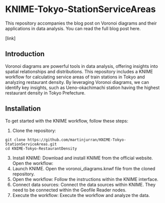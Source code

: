 # KNIME-Tokyo-StationServiceAreas
This repository accompanies the blog post on Voronoi diagrams and their applications in data analysis. You can read the full blog post here.

[link]

## Introduction
Voronoi diagrams are powerful tools in data analysis, offering insights into spatial relationships and distributions. This repository includes a KNIME workflow for calculating service areas of train stations in Tokyo and analyzing restaurant density. By leveraging Voronoi diagrams, we can identify key insights, such as Ueno-okachimachi station having the highest restaurant density in Tokyo Prefecture.

## Installation
To get started with the KNIME workflow, follow these steps:

1. Clone the repository:
```
git clone https://github.com/martinjurran/KNIME-Tokyo-StationServiceAreas.git
cd KNIME-Tokyo-RestaurantDensity

```

3. Install KNIME:
Download and install KNIME from the official website.
Open the workflow:
4. Launch KNIME.
Open the voronoi_diagrams.knwf file from the cloned repository.
5. Open the workflow:
Follow the instructions within the KNIME interface.
6. Connect data sources:
Connect the data sources within KNIME. They need to be connected within the Geofile Reader nodes.
 5. Execute the workflow:
Execute the workflow and analyze the data.
